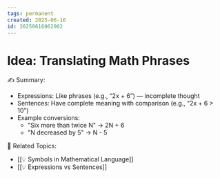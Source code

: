 ```yaml
---
tags: permanent
created: 2025-06-16
id: 20250616062002
---
```


# Idea: Translating Math Phrases

✍ Summary:
- Expressions: Like phrases (e.g., “2x + 6”) — incomplete thought
- Sentences: Have complete meaning with comparison (e.g., “2x + 6 > 10”)
- Example conversions:
  - "Six more than twice N" → 2N + 6
  - "N decreased by 5" → N - 5

👀 Related Topics:
- [[💡 Symbols in Mathematical Language]]
- [[💡 Expressions vs Sentences]]
